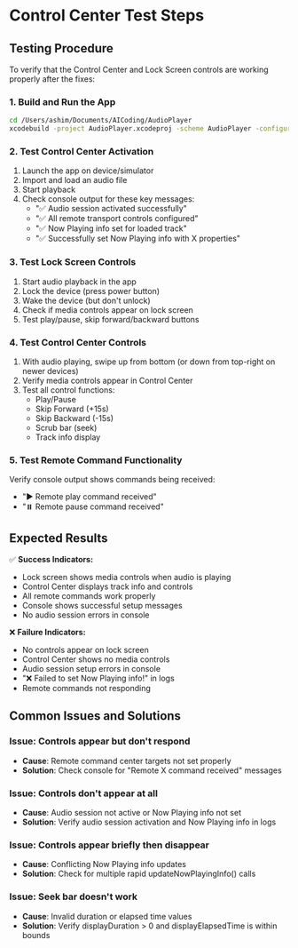 # Control Center Test Steps

## Testing Procedure

To verify that the Control Center and Lock Screen controls are working properly after the fixes:

### 1. Build and Run the App
```bash
cd /Users/ashim/Documents/AICoding/AudioPlayer
xcodebuild -project AudioPlayer.xcodeproj -scheme AudioPlayer -configuration Debug -destination 'platform=iOS Simulator,name=iPhone 17 Pro' clean build
```

### 2. Test Control Center Activation
1. Launch the app on device/simulator
2. Import and load an audio file
3. Start playback
4. Check console output for these key messages:
   - "✅ Audio session activated successfully"
   - "✅ All remote transport controls configured"
   - "✅ Now Playing info set for loaded track"
   - "✅ Successfully set Now Playing info with X properties"

### 3. Test Lock Screen Controls
1. Start audio playback in the app
2. Lock the device (press power button)
3. Wake the device (but don't unlock)
4. Check if media controls appear on lock screen
5. Test play/pause, skip forward/backward buttons

### 4. Test Control Center Controls
1. With audio playing, swipe up from bottom (or down from top-right on newer devices)
2. Verify media controls appear in Control Center
3. Test all control functions:
   - Play/Pause
   - Skip Forward (+15s)
   - Skip Backward (-15s)
   - Scrub bar (seek)
   - Track info display

### 5. Test Remote Command Functionality
Verify console output shows commands being received:
- "▶️ Remote play command received"
- "⏸️ Remote pause command received"

## Expected Results

✅ **Success Indicators:**
- Lock screen shows media controls when audio is playing
- Control Center displays track info and controls
- All remote commands work properly
- Console shows successful setup messages
- No audio session errors in console

❌ **Failure Indicators:**
- No controls appear on lock screen
- Control Center shows no media controls
- Audio session setup errors in console
- "❌ Failed to set Now Playing info!" in logs
- Remote commands not responding

## Common Issues and Solutions

### Issue: Controls appear but don't respond
- **Cause**: Remote command center targets not set properly
- **Solution**: Check console for "Remote X command received" messages

### Issue: Controls don't appear at all
- **Cause**: Audio session not active or Now Playing info not set
- **Solution**: Verify audio session activation and Now Playing info in logs

### Issue: Controls appear briefly then disappear
- **Cause**: Conflicting Now Playing info updates
- **Solution**: Check for multiple rapid updateNowPlayingInfo() calls

### Issue: Seek bar doesn't work
- **Cause**: Invalid duration or elapsed time values
- **Solution**: Verify displayDuration > 0 and displayElapsedTime is within bounds